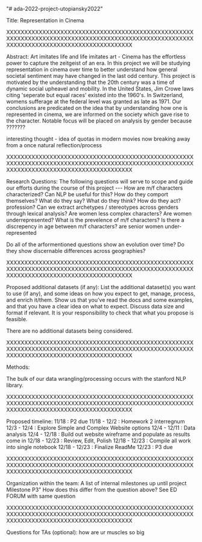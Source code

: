 "# ada-2022-project-utopiansky2022" 


Title: 
Representation in Cinema

XXXXXXXXXXXXXXXXXXXXXXXXXXXXXXXXXXXXXXXXXXXXXXXXXXXXXXXXXXXXXXXXXXXXXXXXXXXXXXXXXXXXXXXXXXXXXXXXXXXXXXXXXXXXXXXXXXXXXXXXXXXXXXXXXXXXXXXXXXX

Abstract:
Art imitates life and life imitates art - Cinema has the effortless power to capture the zeitgeist of an era. In this project we will be studying representation in cinema over time to better understand how general societal sentiment may have changed in the last odd century. This project is motivated by the understanding that the 20th century was a time of dynamic social upheavel and mobility. In the United States, Jim Crowe laws citing 'seperate but equal races' existed into the 1960's. In Switzerland, womens sufferage at the federal level was granted as late as 1971. Our conclusions are predicated on the idea that by understanding how one is represented in cinema, we are informed on the society which gave rise to the character. Notable focus will be placed on analysis by gender because ???????

interesting thought - idea of quotas in modern movies now breaking away from a once natural reflection/process

XXXXXXXXXXXXXXXXXXXXXXXXXXXXXXXXXXXXXXXXXXXXXXXXXXXXXXXXXXXXXXXXXXXXXXXXXXXXXXXXXXXXXXXXXXXXXXXXXXXXXXXXXXXXXXXXXXXXXXXXXXXXXXXXXXXXXXXXXXX

Research Questions: 
The following questions will serve to scope and guide our efforts during the course of this project ---
How are m/f characters characterized? Can NLP be useful for this?
    How do they comport themselves? 
    What do they say?
    What do they think?
    How do they act?
    profession?
Can we extract archetypes / stereotypes across genders through lexical analysis?
Are women less complex characters? Are women underrepresented?
What is the prevelence of m/f characters?
Is there a discrepency in age between m/f characters? are senior women under-represented

Do all of the arformentioned questions show an evolution over time? Do they show discernable differences across geographies?

XXXXXXXXXXXXXXXXXXXXXXXXXXXXXXXXXXXXXXXXXXXXXXXXXXXXXXXXXXXXXXXXXXXXXXXXXXXXXXXXXXXXXXXXXXXXXXXXXXXXXXXXXXXXXXXXXXXXXXXXXXXXXXXXXXXXXXXXXXX

Proposed additional datasets (if any): List the additional dataset(s) you want to use (if any), and some ideas on how you expect to get, manage, process, and enrich it/them. Show us that you’ve read the docs and some examples, and that you have a clear idea on what to expect. Discuss data size and format if relevant. It is your responsibility to check that what you propose is feasible.

There are no additional datasets being considered.

XXXXXXXXXXXXXXXXXXXXXXXXXXXXXXXXXXXXXXXXXXXXXXXXXXXXXXXXXXXXXXXXXXXXXXXXXXXXXXXXXXXXXXXXXXXXXXXXXXXXXXXXXXXXXXXXXXXXXXXXXXXXXXXXXXXXXXXXXXX

Methods:

The bulk of our data wrangling/processing occurs with the stanford NLP library. 


XXXXXXXXXXXXXXXXXXXXXXXXXXXXXXXXXXXXXXXXXXXXXXXXXXXXXXXXXXXXXXXXXXXXXXXXXXXXXXXXXXXXXXXXXXXXXXXXXXXXXXXXXXXXXXXXXXXXXXXXXXXXXXXXXXXXXXXXXXX

Proposed timeline:
11/18         : P2 due
11/18 - 12/2  : Homework 2 interregnum 
12/3  - 12/4  : Explore Simple and Complex Website options
12/4  - 12/11 : Data analysis
12/4  - 12/18 : Build out website wireframe and populate as results come in
12/18 - 12/23 : Review, Edit, Polish
12/18 - 12/23 : Compile all work into single notebook
12/18 - 12/23 : Finalize ReadMe
12/23         : P3 due

XXXXXXXXXXXXXXXXXXXXXXXXXXXXXXXXXXXXXXXXXXXXXXXXXXXXXXXXXXXXXXXXXXXXXXXXXXXXXXXXXXXXXXXXXXXXXXXXXXXXXXXXXXXXXXXXXXXXXXXXXXXXXXXXXXXXXXXXXXX

Organization within the team: A list of internal milestones up until project Milestone P3"
How does this differ from the question above? See ED FORUM with same question

XXXXXXXXXXXXXXXXXXXXXXXXXXXXXXXXXXXXXXXXXXXXXXXXXXXXXXXXXXXXXXXXXXXXXXXXXXXXXXXXXXXXXXXXXXXXXXXXXXXXXXXXXXXXXXXXXXXXXXXXXXXXXXXXXXXXXXXXXXX

Questions for TAs (optional): 
how are ur muscles so big 